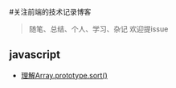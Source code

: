 #关注前端的技术记录博客
> 随笔、总结、个人、学习、杂记  欢迎提issue

## javascript
- [理解Array.prototype.sort()](./js/understanding-Array.prototype.sort.md)